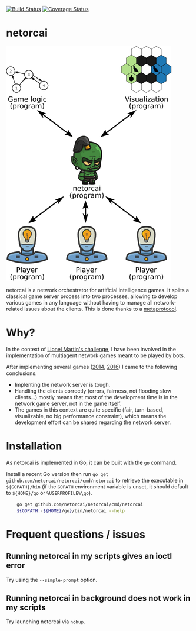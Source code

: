 [![Build Status](https://img.shields.io/travis/netorcai/netorcai/master.png)](https://travis-ci.org/netorcai/netorcai)
[![Coverage Status](https://img.shields.io/coveralls/github/netorcai/netorcai/master.png)](https://coveralls.io/github/netorcai/netorcai?branch=master)

netorcai
========

![netorcai architecture](./doc/archi.png "netorcai architecture")

netorcai is a network orchestrator for artificial intelligence games.
It splits a classical game server process into two processes, allowing to
develop various games in any language without having to manage all
network-related issues about the clients.
This is done thanks to a [metaprotocol](./doc/metaprotocol.md).

Why?
====
In the context of [Lionel Martin's challenge][challenge lionel martin],
I have been involved in the implementation of multiagent network
games meant to be played by bots.

After implementing several games ([2014][spaceships], [2016][aquar.iom]) I
came to the following conclusions.
- Implenting the network server is tough.
- Handling the clients correctly (errors, fairness, not flooding slow clients...) mostly means that most of the development time is in the network game server, not in the game itself.
- The games in this context are quite specific (fair, turn-based,
visualizable, no big performance constraint), which means the development
effort can be shared regarding the network server.

Installation
============
As netorcai is implemented in Go, it can be built with the `go` command.

Install a recent Go version then run
`go get github.com/netorcai/netorcai/cmd/netorcai` to retrieve the executable
in `${GOPATH}/bin` (if the `GOPATH` environment variable is unset,
it should default to `${HOME}/go` or `%USERPROFILE%\go`).

```bash
    go get github.com/netorcai/netorcai/cmd/netorcai
    ${GOPATH:-${HOME}/go}/bin/netorcai --help
```

Frequent questions / issues
===========================

Running netorcai in my scripts gives an ioctl error
---------------------------------------------------
Try using the `--simple-prompt` option.

Running netorcai in background does not work in my scripts
----------------------------------------------------------
Try launching netorcai via `nohup`.

[//]: =========================================================================
[challenge lionel martin]: https://www.univ-orleans.fr/iut-orleans/informatique/intra/concours/
[aquar.iom]: https://github.com/mpoquet/aquar.iom
[spaceships]: https://github.com/mpoquet/concoursiuto2015
[metaprotocol]: ./doc/metaprotocol.md
